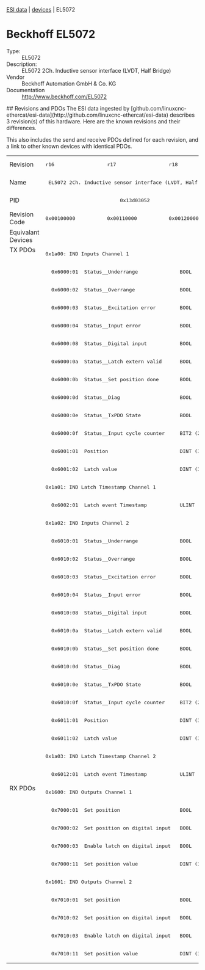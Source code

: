 <div class="nav"><a href="/esi-data">ESI data</a> | <a href="/esi-data/devices">devices</a> | EL5072</div>

#  Beckhoff EL5072

<dl>
  <dt>Type:</dt><dd>EL5072</dd>
  <dt>Description:</dt><dd>EL5072 2Ch. Inductive sensor interface (LVDT, Half Bridge)</dd>
  <dt>Vendor</dt><dd>Beckhoff Automation GmbH & Co. KG</dd>
  <dt>Documentation</dt><dd><a href="http://www.beckhoff.com/EL5072">http://www.beckhoff.com/EL5072</a></dd>
</dl>
## Revisions and PDOs
The ESI data ingested by [github.com/linuxcnc-ethercat/esi-data](http://github.com/linuxcnc-ethercat/esi-data) describes 3 revision(s) of this hardware.  Here are the known revisions and their differences.

This also includes the send and receive PDOs defined for each revision, and a link to other known devices with identical PDOs.

<table>
<tr >
<td class="first">Revision</td>
<td ><pre>r16</pre></td>
<td ><pre>r17</pre></td>
<td ><pre>r18</pre></td>
</tr>
<tr >
<td class="first">Name</td>
<td  colspan=3 align="center"><pre>EL5072 2Ch. Inductive sensor interface (LVDT, Half Bridge)</pre></td>
</tr>
<tr >
<td class="first">PID</td>
<td  colspan=3 align="center"><pre>0x13d03052</pre></td>
</tr>
<tr >
<td class="first">Revision Code</td>
<td ><pre>0x00100000</pre></td>
<td ><pre>0x00110000</pre></td>
<td ><pre>0x00120000</pre></td>
</tr>
<tr >
<td class="first">Equivalant Devices</td>
<td  colspan=3 align="center"></td>
</tr>
<tr class="txpdo pdosection">
<td class="first" rowspan=30 valign=top>TX PDOs</td>
<td colspan=3 align="left"><pre>0x1a00: IND Inputs Channel 1</pre></td>
<td></td>
</tr>
<tr class="txpdo">
<td  colspan=3 align="left"><pre>  0x6000:01  Status__Underrange              BOOL</pre></td>
</tr>
<tr class="txpdo">
<td  colspan=3 align="left"><pre>  0x6000:02  Status__Overrange               BOOL</pre></td>
</tr>
<tr class="txpdo">
<td  colspan=3 align="left"><pre>  0x6000:03  Status__Excitation error        BOOL</pre></td>
</tr>
<tr class="txpdo">
<td  colspan=3 align="left"><pre>  0x6000:04  Status__Input error             BOOL</pre></td>
</tr>
<tr class="txpdo">
<td  colspan=3 align="left"><pre>  0x6000:08  Status__Digital input           BOOL</pre></td>
</tr>
<tr class="txpdo">
<td  colspan=3 align="left"><pre>  0x6000:0a  Status__Latch extern valid      BOOL</pre></td>
</tr>
<tr class="txpdo">
<td  colspan=3 align="left"><pre>  0x6000:0b  Status__Set position done       BOOL</pre></td>
</tr>
<tr class="txpdo">
<td  colspan=3 align="left"><pre>  0x6000:0d  Status__Diag                    BOOL</pre></td>
</tr>
<tr class="txpdo">
<td  colspan=3 align="left"><pre>  0x6000:0e  Status__TxPDO State             BOOL</pre></td>
</tr>
<tr class="txpdo">
<td  colspan=3 align="left"><pre>  0x6000:0f  Status__Input cycle counter     BIT2 (2 bits)</pre></td>
</tr>
<tr class="txpdo">
<td  colspan=3 align="left"><pre>  0x6001:01  Position                        DINT (32 bits)</pre></td>
</tr>
<tr class="txpdo">
<td  colspan=3 align="left"><pre>  0x6001:02  Latch value                     DINT (32 bits)</pre></td>
</tr>
<tr class="txpdo pdosection">
<td  colspan=3 align="left"><pre>0x1a01: IND Latch Timestamp Channel 1</pre></td>
</tr>
<tr class="txpdo">
<td  colspan=3 align="left"><pre>  0x6002:01  Latch event Timestamp           ULINT (64 bits)</pre></td>
</tr>
<tr class="txpdo pdosection">
<td  colspan=3 align="left"><pre>0x1a02: IND Inputs Channel 2</pre></td>
</tr>
<tr class="txpdo">
<td  colspan=3 align="left"><pre>  0x6010:01  Status__Underrange              BOOL</pre></td>
</tr>
<tr class="txpdo">
<td  colspan=3 align="left"><pre>  0x6010:02  Status__Overrange               BOOL</pre></td>
</tr>
<tr class="txpdo">
<td  colspan=3 align="left"><pre>  0x6010:03  Status__Excitation error        BOOL</pre></td>
</tr>
<tr class="txpdo">
<td  colspan=3 align="left"><pre>  0x6010:04  Status__Input error             BOOL</pre></td>
</tr>
<tr class="txpdo">
<td  colspan=3 align="left"><pre>  0x6010:08  Status__Digital input           BOOL</pre></td>
</tr>
<tr class="txpdo">
<td  colspan=3 align="left"><pre>  0x6010:0a  Status__Latch extern valid      BOOL</pre></td>
</tr>
<tr class="txpdo">
<td  colspan=3 align="left"><pre>  0x6010:0b  Status__Set position done       BOOL</pre></td>
</tr>
<tr class="txpdo">
<td  colspan=3 align="left"><pre>  0x6010:0d  Status__Diag                    BOOL</pre></td>
</tr>
<tr class="txpdo">
<td  colspan=3 align="left"><pre>  0x6010:0e  Status__TxPDO State             BOOL</pre></td>
</tr>
<tr class="txpdo">
<td  colspan=3 align="left"><pre>  0x6010:0f  Status__Input cycle counter     BIT2 (2 bits)</pre></td>
</tr>
<tr class="txpdo">
<td  colspan=3 align="left"><pre>  0x6011:01  Position                        DINT (32 bits)</pre></td>
</tr>
<tr class="txpdo">
<td  colspan=3 align="left"><pre>  0x6011:02  Latch value                     DINT (32 bits)</pre></td>
</tr>
<tr class="txpdo pdosection">
<td  colspan=3 align="left"><pre>0x1a03: IND Latch Timestamp Channel 2</pre></td>
</tr>
<tr class="txpdo">
<td  colspan=3 align="left"><pre>  0x6012:01  Latch event Timestamp           ULINT (64 bits)</pre></td>
</tr>
<tr class="rxpdo pdosection">
<td class="first" rowspan=10 valign=top>RX PDOs</td>
<td colspan=3 align="left"><pre>0x1600: IND Outputs Channel 1</pre></td>
<td></td>
</tr>
<tr class="rxpdo">
<td  colspan=3 align="left"><pre>  0x7000:01  Set position                    BOOL</pre></td>
</tr>
<tr class="rxpdo">
<td  colspan=3 align="left"><pre>  0x7000:02  Set position on digital input   BOOL</pre></td>
</tr>
<tr class="rxpdo">
<td  colspan=3 align="left"><pre>  0x7000:03  Enable latch on digital input   BOOL</pre></td>
</tr>
<tr class="rxpdo">
<td  colspan=3 align="left"><pre>  0x7000:11  Set position value              DINT (32 bits)</pre></td>
</tr>
<tr class="rxpdo pdosection">
<td  colspan=3 align="left"><pre>0x1601: IND Outputs Channel 2</pre></td>
</tr>
<tr class="rxpdo">
<td  colspan=3 align="left"><pre>  0x7010:01  Set position                    BOOL</pre></td>
</tr>
<tr class="rxpdo">
<td  colspan=3 align="left"><pre>  0x7010:02  Set position on digital input   BOOL</pre></td>
</tr>
<tr class="rxpdo">
<td  colspan=3 align="left"><pre>  0x7010:03  Enable latch on digital input   BOOL</pre></td>
</tr>
<tr class="rxpdo">
<td  colspan=3 align="left"><pre>  0x7010:11  Set position value              DINT (32 bits)</pre></td>
</tr>
</table>
